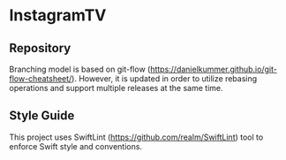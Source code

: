 # InstagramTV

## Repository

Branching model is based on git-flow (https://danielkummer.github.io/git-flow-cheatsheet/). However, it is updated in order to utilize rebasing operations and support multiple releases at the same time.

## Style Guide

This project uses SwiftLint (https://github.com/realm/SwiftLint) tool to enforce Swift style and conventions. 
